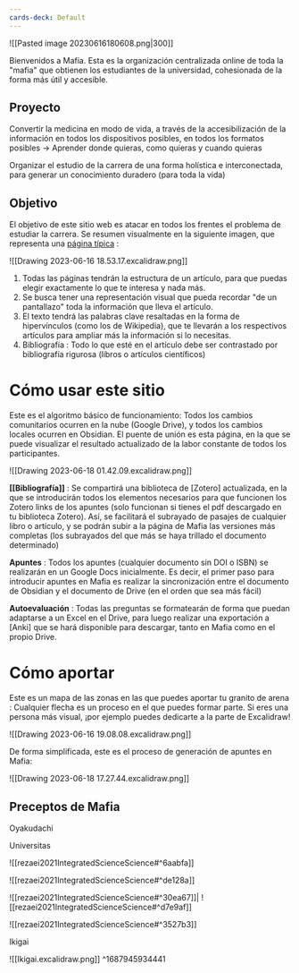 ```yaml
---
cards-deck: Default
---
```



![[Pasted image 20230616180608.png|300]]

Bienvenidos a Mafia. Esta es la organización centralizada online de toda la "mafia" que obtienen los estudiantes de la universidad, cohesionada de la forma más útil y accesible.

## Proyecto

Convertir la medicina en modo de vida, a través de la accesibilización de la información en todos los dispositivos posibles, en todos los formatos posibles → Aprender donde quieras, como quieras y cuando quieras

Organizar el estudio de la carrera de una forma holística e interconectada, para generar un conocimiento duradero (para toda la vida)

## Objetivo

El objetivo de este sitio web es atacar en todos los frentes el problema de estudiar la carrera. Se resumen visualmente en la siguiente imagen, que representa una [página típica](Ejemplo.md) :

![[Drawing 2023-06-16 18.53.17.excalidraw.png]]

1. Todas las páginas tendrán la estructura de un artículo, para que puedas elegir exactamente lo que te interesa y nada más.
2. Se busca tener una representación visual que pueda recordar "de un pantallazo" toda la información que lleva el artículo.
3. El texto tendrá las palabras clave resaltadas en la forma de hipervínculos (como los de Wikipedia), que te llevarán a los respectivos artículos para ampliar más la información si lo necesitas.
4. Bibliografía : Todo lo que esté en el artículo debe ser contrastado por bibliografía rigurosa (libros o artículos científicos)

# Cómo usar este sitio

Este es el algoritmo básico de funcionamiento: Todos los cambios comunitarios ocurren en la nube (Google Drive), y todos los cambios locales ocurren en Obsidian. El puente de unión es esta página, en la que se puede visualizar el resultado actualizado de la labor constante de todos los participantes.

![[Drawing 2023-06-18 01.42.09.excalidraw.png]]

**[[Bibliografía]]** : Se compartirá una biblioteca de [Zotero] actualizada, en la que se introducirán todos los elementos necesarios para que funcionen los Zotero links de los apuntes (solo funcionan si tienes el pdf descargado en tu biblioteca Zotero). Así, se facilitará el subrayado de pasajes de cualquier libro o artículo, y se podrán subir a la página de Mafia las versiones más completas (los subrayados del que más se haya trillado el documento determinado)

**Apuntes** : Todos los apuntes (cualquier documento sin DOI o ISBN) se realizarán en un Google Docs inicialmente. Es decir, el primer paso para introducir apuntes en Mafia es realizar la sincronización entre el documento de Obsidian y el documento de Drive (en el orden que sea más fácil)

**Autoevaluación** : Todas las preguntas se formatearán de forma que puedan adaptarse a un Excel en el Drive, para luego realizar una exportación a [Anki] que se hará disponible para descargar, tanto en Mafia como en el propio Drive.


# Cómo aportar

Este es un mapa de las zonas en las que puedes aportar tu granito de arena : Cualquier flecha es un proceso en el que puedes formar parte. Si eres una persona más visual, ¡por ejemplo puedes dedicarte a la parte de Excalidraw!

![[Drawing 2023-06-16 19.08.08.excalidraw.png]]

De forma simplificada, este es el proceso de generación de apuntes en Mafia:

![[Drawing 2023-06-18 17.27.44.excalidraw.png]]


## Preceptos de Mafia

Oyakudachi

Universitas

![[rezaei2021IntegratedScienceScience#^6aabfa]]

![[rezaei2021IntegratedScienceScience#^de128a]]

![[rezaei2021IntegratedScienceScience#^30ea67]]|
![[rezaei2021IntegratedScienceScience#^d7e9af]]

![[rezaei2021IntegratedScienceScience#^3527b3]]

Ikigai

![[Ikigai.excalidraw.png]]
^1687945934441